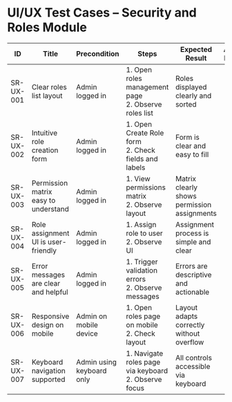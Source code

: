 # UI/UX Test Cases – Security and Roles Module

| ID          | Title                                       | Precondition                        | Steps                                                         | Expected Result                           | Actual Result | Status |
|-------------|---------------------------------------------|-------------------------------------|---------------------------------------------------------------|-------------------------------------------|---------------|--------|
| SR-UX-001   | Clear roles list layout                      | Admin logged in                     | 1. Open roles management page <br> 2. Observe roles list | Roles displayed clearly and sorted |               |        |
| SR-UX-002   | Intuitive role creation form                 | Admin logged in                     | 1. Open Create Role form <br> 2. Check fields and labels | Form is clear and easy to fill |               |        |
| SR-UX-003   | Permission matrix easy to understand         | Admin logged in                     | 1. View permissions matrix <br> 2. Observe layout | Matrix clearly shows permission assignments |               |        |
| SR-UX-004   | Role assignment UI is user-friendly           | Admin logged in                     | 1. Assign role to user <br> 2. Observe UI | Assignment process is simple and clear |               |        |
| SR-UX-005   | Error messages are clear and helpful          | Admin logged in                     | 1. Trigger validation errors <br> 2. Observe messages | Errors are descriptive and actionable |               |        |
| SR-UX-006   | Responsive design on mobile                    | Admin on mobile device              | 1. Open roles page on mobile <br> 2. Check layout | Layout adapts correctly without overflow |               |        |
| SR-UX-007   | Keyboard navigation supported                  | Admin using keyboard only           | 1. Navigate roles page via keyboard <br> 2. Observe focus | All controls accessible via keyboard |               |        |